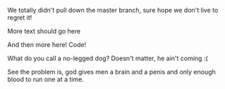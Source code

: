 
We totally didn't pull down the master branch, sure hope we don't live to regret it!

More text should go here

And then more here! Code!

What do you call a no-legged dog?
Doesn't matter, he ain't coming :(

See the problem is, god gives men a brain and a penis and only enough blood to run one at a time.